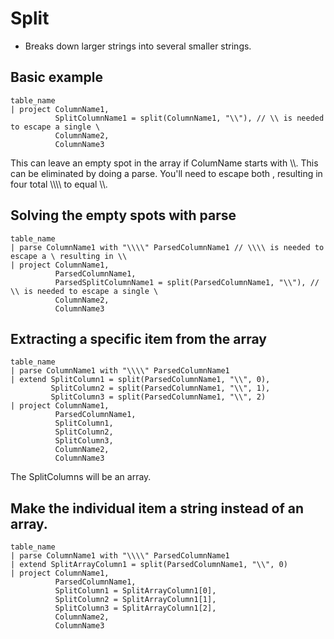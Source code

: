 # Split

- Breaks down larger strings into several smaller strings.

## Basic example

```KQL
table_name
| project ColumnName1,
          SplitColumnName1 = split(ColumnName1, "\\"), // \\ is needed to escape a single \
          ColumnName2,
          ColumnName3
```

This can leave an empty spot in the array if ColumName starts with \\\\.  This can be eliminated by doing a parse.  You'll need to escape both \, resulting in four total \\\\\\\\ to equal \\\\.

## Solving the empty spots with parse

```KQL
table_name
| parse ColumnName1 with "\\\\" ParsedColumnName1 // \\\\ is needed to escape a \ resulting in \\ 
| project ColumnName1,
          ParsedColumnName1,
          ParsedSplitColumnName1 = split(ParsedColumnName1, "\\"), // \\ is needed to escape a single \
          ColumnName2,
          ColumnName3
```

## Extracting a specific item from the array

```KQL
table_name
| parse ColumnName1 with "\\\\" ParsedColumnName1
| extend SplitColumn1 = split(ParsedColumnName1, "\\", 0),
         SplitColumn2 = split(ParsedColumnName1, "\\", 1),
         SplitColumn3 = split(ParsedColumnName1, "\\", 2)
| project ColumnName1,
          ParsedColumnName1,
          SplitColumn1,
          SplitColumn2,
          SplitColumn3,
          ColumnName2,
          ColumnName3
```

The SplitColumns will be an array.

## Make the individual item a string instead of an array.

```KQL
table_name
| parse ColumnName1 with "\\\\" ParsedColumnName1
| extend SplitArrayColumn1 = split(ParsedColumnName1, "\\", 0)
| project ColumnName1,
          ParsedColumnName1,
          SplitColumn1 = SplitArrayColumn1[0],
          SplitColumn2 = SplitArrayColumn1[1],
          SplitColumn3 = SplitArrayColumn1[2],
          ColumnName2,
          ColumnName3
```
